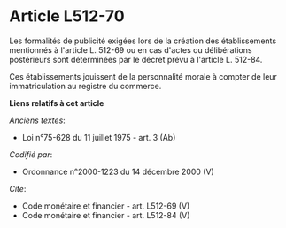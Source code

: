 # Article L512-70

Les formalités de publicité exigées lors de la création des établissements mentionnés à l'article L. 512-69 ou en cas d'actes
ou délibérations postérieurs sont déterminées par le décret prévu à l'article L. 512-84. 

Ces établissements jouissent de la personnalité morale à compter de leur immatriculation au registre du commerce.

**Liens relatifs à cet article**

_Anciens textes_:

  - Loi n°75-628 du 11 juillet 1975 - art. 3 (Ab)

_Codifié par_:

  - Ordonnance n°2000-1223 du 14 décembre 2000 (V)

_Cite_:

  - Code monétaire et financier - art. L512-69 (V)
  - Code monétaire et financier - art. L512-84 (V)
